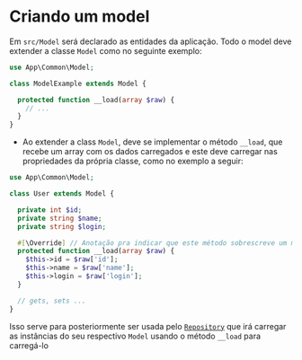 # Criando um model

Em `src/Model` será declarado as entidades da aplicação. Todo o model deve extender a classe `Model` como no seguinte exemplo:

```php
use App\Common\Model;

class ModelExample extends Model {

  protected function __load(array $raw) {
    // ...
  }
}
```

- Ao extender a class `Model`, deve se implementar o método `__load`, que recebe um array com os dados carregados e este deve carregar nas propriedades da própria classe, como no exemplo a seguir:

```php
use App\Common\Model;

class User extends Model {

  private int $id;
  private string $name;
  private string $login;

  #[\Override] // Anotação pra indicar que este método sobrescreve um método definido na sua super classe ou na interface que a classe implementa
  protected function __load(array $raw) {
    $this->id = $raw['id'];
    $this->name = $raw['name'];
    $this->login = $raw['login'];
  }

  // gets, sets ...
}
```

Isso serve para posteriormente ser usada pelo [`Repository`](7.1-repository.md) que irá carregar as instâncias do seu respectivo `Model` usando o método `__load` para carregá-lo
